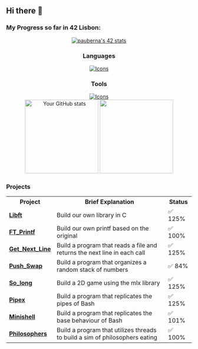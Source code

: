 ## Hi there 👋
### My Progress so far in 42 Lisbon:
<div align="center">
  <a href="https://github.com/oakoudad/badge42"><img src="https://badge.mediaplus.ma/darkblue/pauberna?1337Badge=off&UM6P=off" alt="pauberna's 42 stats" /></a>
  </a>
</div>

<div align="center">

### Languages
  <a href="https://skillicons.dev">
    <img src="https://skillicons.dev/icons?i=c,cpp,bash,html,css" alt="Icons" />
  </a>
</div>

<div align="center">
  
### Tools
  <a href="https://skillicons.dev">
    <img src="https://skillicons.dev/icons?i=linux,vscode,vim,git,github,nginx,wordpress,docker" alt="Icons" />
  </a>
</div>
<div align="center">
  <img height="199.5em" src="https://github-readme-stats.vercel.app/api?username=PBjr2002&show_icons=true&theme=holi" alt="Your GitHub stats">
  <img height="199.5em" src="https://github-readme-stats.vercel.app/api/top-langs/?username=PBjr2002&layout=compact&langs_count=8&theme=holi"/>
</div>

### Projects
<table align="center">
	<tr>
		<th>Project</th>
		<th>Brief Explanation</th>
		<th>Status</th>
	</tr>
	<tr>
		<td><b><a href="https://github.com/PBjr2002/Libft">Libft</a></b></td>
		<td>Build our own library in C</td>
		<td>✅ 125%</td>
	</tr>
	<tr>
		<td><b><a href="https://github.com/PBjr2002/FT_Printf">FT_Printf</a></b></td>
		<td>Build our own printf based on the original</td>
		<td>✅ 100%</td>
	</tr>
	<tr>
		<td><b><a href="https://github.com/PBjr2002/Get_Next_Line">Get_Next_Line</a></b></td>
		<td>Build a program that reads a file and returns the next line in each call</td>
		<td>✅ 125%</td>
	</tr>
	<tr>
		<td><b><a href="https://github.com/PBjr2002/Push_Swap">Push_Swap</a></b></td>
		<td>Build a program that organizes a random stack of numbers</td>
		<td>✅ 84%</td>
	</tr>
	<tr>
		<td><b><a href="https://github.com/PBjr2002/So_Long">So_long</a></b></td>
		<td>Build a 2D game using the mlx library</td>
		<td>✅ 125%</td>
	</tr>
	<tr>
		<td><b><a href="https://github.com/PBjr2002/Pipex">Pipex</a></b></td>
		<td>Build a program that replicates the pipes of Bash</td>
		<td>✅ 125%</td>
	</tr>
	<tr>
		<td><b><a href="https://github.com/PBjr2002/Minishell">Minishell</a></b></td>
		<td>Build a program that replicates the base behaviour of Bash</td>
		<td>✅ 101%</td>
	</tr>
	<tr>
		<td><b><a href="https://github.com/PBjr2002/philosophers">Philosophers</a></b></td>
		<td>Build a program that utilizes threads to build a sim of philosophers eating</td>
		<td>✅ 100%</td>
	</tr>
</table>

<!--
**PBjr2002/PBjr2002** is a ✨ _special_ ✨ repository because its `README.md` (this file) appears on your GitHub profile.
Update README.md

Here are some ideas to get you started:

- 🔭 I’m currently working on ...
- 🌱 I’m currently learning ...
- 👯 I’m looking to collaborate on ...
- 🤔 I’m looking for help with ...
- 💬 Ask me about ...
- 📫 How to reach me: ...
- 😄 Pronouns: ...
- ⚡ Fun fact: ...
-->
